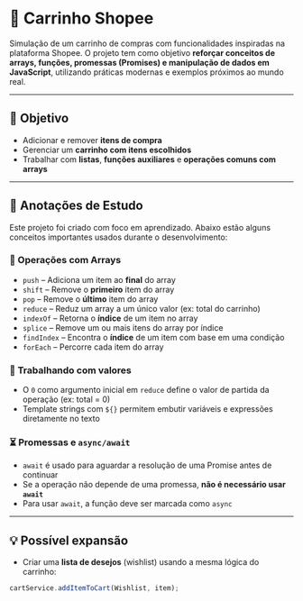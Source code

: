 # 🛒 Carrinho Shopee

Simulação de um carrinho de compras com funcionalidades inspiradas na plataforma Shopee. O projeto tem como objetivo **reforçar conceitos de arrays, funções, promessas (Promises) e manipulação de dados em JavaScript**, utilizando práticas modernas e exemplos próximos ao mundo real.

---

## 🎯 Objetivo

- Adicionar e remover **itens de compra**
- Gerenciar um **carrinho com itens escolhidos**
- Trabalhar com **listas**, **funções auxiliares** e **operações comuns com arrays**

---

## 🧠 Anotações de Estudo

Este projeto foi criado com foco em aprendizado. Abaixo estão alguns conceitos importantes usados durante o desenvolvimento:

### 📌 Operações com Arrays

- `push` – Adiciona um item ao **final** do array
- `shift` – Remove o **primeiro** item do array
- `pop` – Remove o **último** item do array
- `reduce` – Reduz um array a um único valor (ex: total do carrinho)
- `indexOf` – Retorna o **índice** de um item no array
- `splice` – Remove um ou mais itens do array por índice
- `findIndex` – Encontra o **índice** de um item com base em uma condição
- `forEach` – Percorre cada item do array

### 🧮 Trabalhando com valores

- O `0` como argumento inicial em `reduce` define o valor de partida da operação (ex: total = 0)
- Template strings com `${}` permitem embutir variáveis e expressões diretamente no texto

### ⏳ Promessas e `async/await`

- `await` é usado para aguardar a resolução de uma Promise antes de continuar
- Se a operação não depende de uma promessa, **não é necessário usar `await`**
- Para usar `await`, a função deve ser marcada como `async`

---

## 💡 Possível expansão

- Criar uma **lista de desejos** (wishlist) usando a mesma lógica do carrinho:
```js
cartService.addItemToCart(Wishlist, item);
